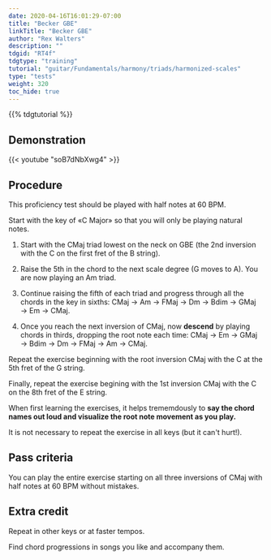 ```yaml
---
date: 2020-04-16T16:01:29-07:00
title: "Becker GBE"
linkTitle: "Becker GBE"
author: "Rex Walters"
description: ""
tdgid: "RT4f"
tdgtype: "training"
tutorial: "guitar/Fundamentals/harmony/triads/harmonized-scales"
type: "tests"
weight: 320
toc_hide: true
---
```


{{% tdgtutorial %}}

## Demonstration

{{< youtube "soB7dNbXwg4" >}}

## Procedure

This proficiency test should be played with half notes at 60 BPM.

Start with the key of &laquo;C Major&raquo; so that you will only be playing natural notes.

1. Start with the CMaj triad lowest on the neck on GBE (the 2nd inversion with the C on the first fret of the B string).

2. Raise the 5th in the chord to the next scale degree (G moves to A). You are now playing an Am triad.

3. Continue raising the fifth of each triad and progress through all the chords in the key in sixths: CMaj &rarr; Am &rarr; FMaj &rarr; Dm &rarr; Bdim &rarr; GMaj &rarr; Em &rarr; CMaj.

4. Once you reach the next inversion of CMaj, now **descend** by playing chords in thirds, dropping the root note each time: CMaj &rarr; Em &rarr; GMaj &rarr; Bdim &rarr; Dm &rarr; FMaj &rarr; Am &rarr; CMaj.

Repeat the exercise beginning with the root inversion CMaj with the C at the 5th fret of the G string.

Finally, repeat the exercise begining with the 1st inversion CMaj with the C on the 8th fret of the E string.

When first learning the exercises, it helps trememdously to **say the chord names out loud and visualize the root note movement as you play.**

It is not necessary to repeat the exercise in all keys (but it can't hurt!).

## Pass criteria

You can play the entire exercise starting on all three inversions of CMaj with half notes at 60 BPM without mistakes.

## Extra credit

Repeat in other keys or at faster tempos.

Find chord progressions in songs you like and accompany them.
